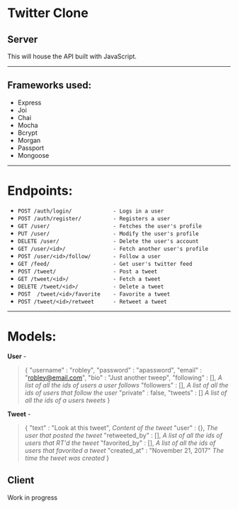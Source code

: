 # Twitter Clone

## Server

This will house the API built with JavaScript.

---

Frameworks used:
--------------------
- Express
- Joi
- Chai
- Mocha
- Bcrypt
- Morgan
- Passport
- Mongoose

---

Endpoints:
==========
- `POST /auth/login/             - Logs in a user`
- `POST /auth/register/          - Registers a user`
- `GET /user/                    - Fetches the user's profile`
- `PUT /user/                    - Modify the user's profile`
- `DELETE /user/                 - Delete the user's account`
- `GET /user/<id>/               - Fetch another user's profile`
- `POST /user/<id>/follow/       - Follow a user`
- `GET /feed/                    - Get user's twitter feed`
- `POST /tweet/                  - Post a tweet`
- `GET /tweet/<id>/              - Fetch a tweet`
- `DELETE /tweet/<id>/           - Delete a tweet`
- `POST  /tweet/<id>/favorite    - Favorite a tweet`
- `POST /tweet/<id>/retweet      - Retweet a tweet`

---

Models:
=======
**User** - 
> {
> "username" : "robley",
> "password" : "apassword",
> "email" : "robley@email.com",
> "bio" : "Just another tweep",
> "following" : [], *A list of all the ids of users a user follows*
> "followers" : [], *A list of all the ids of users that follow the user*
> "private" : false,
> "tweets" : [] *A list of all the ids of a users tweets*
> }

**Tweet** - 
> {
> "text" : "Look at this tweet", *Content of the tweet*
> "user" : {}, *The user that posted the tweet*
> "retweeted_by" : [], *A list of all the ids of users that RT'd the tweet*
> "favorited_by" : [], *A list of all the ids of users that favorited a tweet*
> "created_at" : "November 21, 2017" *The time the tweet was created*
> }

## Client

Work in progress